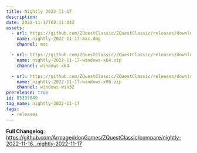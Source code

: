 ```yaml
---
title: Nightly 2022-11-17
description: 
date: 2022-11-17T02:11:04Z
assets: 
  - url: https://github.com/ZQuestClassic/ZQuestClassic/releases/download/nightly-2022-11-17/nightly-2022-11-17-mac.dmg
    name: nightly-2022-11-17-mac.dmg
    channel: mac

  - url: https://github.com/ZQuestClassic/ZQuestClassic/releases/download/nightly-2022-11-17/nightly-2022-11-17-windows-x64.zip
    name: nightly-2022-11-17-windows-x64.zip
    channel: windows-x64

  - url: https://github.com/ZQuestClassic/ZQuestClassic/releases/download/nightly-2022-11-17/nightly-2022-11-17-windows-x86.zip
    name: nightly-2022-11-17-windows-x86.zip
    channel: windows-win32
prerelease: true
id: 83337649
tag_name: nightly-2022-11-17
tags:
  - releases
---
```


**Full Changelog**: https://github.com/ArmageddonGames/ZQuestClassic/compare/nightly-2022-11-16...nightly-2022-11-17
